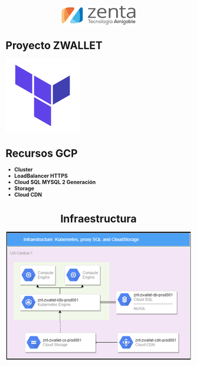 
<p align="center"> <img alt="Terraform" src="https://github.com/Echeverria93/Imagenes/blob/master/logotipo-zenta-c.svg"
 width="200px" high="200xp" align="middle"></p>

Proyecto ZWALLET 
================================

<img alt="Terraform" src="https://github.com/Echeverria93/Imagenes/blob/master/og-image-8b3e4f7d.png"
 width="200px" high="200xp" align="middle">

Recursos GCP  
=====================

- **Cluster**
- **LoadBalancer HTTPS**
- **Cloud SQL MYSQL 2 Generación**
- **Storage**
- **Cloud CDN**


<h1 align="center">Infraestructura</h1>

<p align="center"> <img alt="Terraform" src="https://github.com/Echeverria93/Imagenes/blob/master/Infraestructura%20ZWALLET.PNG"
 width="500px" high="500xp" align="middle"></p>




